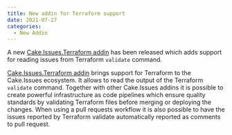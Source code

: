 ```yaml
---
title: New addin for Terraform support
date: 2021-07-27
categories:
  - New Addin
---
```


A new [Cake.Issues.Terraform addin] has been released which adds support for reading issues from Terraform `validate` command.

<!-- more -->

[Cake.Issues.Terraform addin] brings support for Terraform to the Cake.Issues ecosystem.
It allows to read the output of the Terraform `validate` command.
Together with other Cake.Issues addins it is possible to create powerful infrastructure as code pipelines which
ensure quality standards by validating Terraform files before merging or deploying the changes.
When using a pull requests workflow it is also possible to have the issues reported by Terraform validate automatically
reported as comments to pull request.

[Cake.Issues.Terraform addin]: ../../documentation/issue-providers/terraform/index.md

